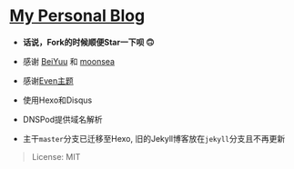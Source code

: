 # [My Personal Blog](http://www.fangr.cc/)

- **话说，Fork的时候顺便Star一下呗 🙃**

- 感谢 [BeiYuu](https://github.com/beiyuu) 和 [moonsea](https://github.com/moonsea)

- 感谢[Even主题](https://github.com/ahonn/hexo-theme-even)

- 使用Hexo和Disqus

- DNSPod提供域名解析

- 主干`master`分支已迁移至Hexo, 旧的Jekyll博客放在`jekyll`分支且不再更新

> License: MIT

